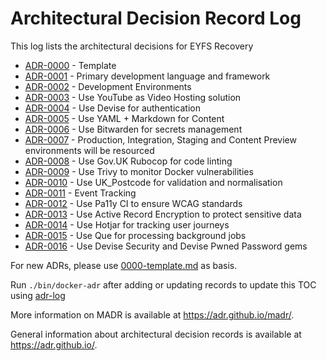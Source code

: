 # Architectural Decision Record Log

This log lists the architectural decisions for EYFS Recovery

<!-- adrlog -->

* [ADR-0000](0000-template.md) - Template
* [ADR-0001](0001-web-framework.md) - Primary development language and framework
* [ADR-0002](0002-development-environments.md) - Development Environments
* [ADR-0003](0003-video-hosting-platform.md) - Use YouTube as Video Hosting solution
* [ADR-0004](0004-authentication-technology.md) - Use Devise for authentication
* [ADR-0005](0005-content-storage-strategy.md) - Use YAML + Markdown for Content
* [ADR-0006](0006-secrets-management.md) - Use Bitwarden for secrets management
* [ADR-0007](0007-deployment-environments.md) - Production, Integration, Staging and Content Preview environments will be resourced
* [ADR-0008](0008-linting.md) - Use Gov.UK Rubocop for code linting
* [ADR-0009](0009-security-vulnerabilities.md) - Use Trivy to monitor Docker vulnerabilities
* [ADR-0010](0010-postcodes.md) - Use UK_Postcode for validation and normalisation
* [ADR-0011](0011-event-tracking.md) - Event Tracking
* [ADR-0012](0012-accessibility-standards.md) - Use Pa11y CI to ensure WCAG standards
* [ADR-0013](0013-sensitive-data-encryption.md) - Use Active Record Encryption to protect sensitive data
* [ADR-0014](0014-user-tracking.md) - Use Hotjar for tracking user journeys
* [ADR-0015](0015-background-jobs.md) - Use Que for processing background jobs
* [ADR-0016](0016-devise-security-and-pwned-passwords-gems.md) - Use Devise Security and Devise Pwned Password gems

<!-- adrlogstop -->

For new ADRs, please use [0000-template.md](0000-template.md) as basis.

Run `./bin/docker-adr` after adding or updating records to update this TOC using [adr-log](https://adr.github.io/adr-log/)

More information on MADR is available at <https://adr.github.io/madr/>.

General information about architectural decision records is available at <https://adr.github.io/>.
